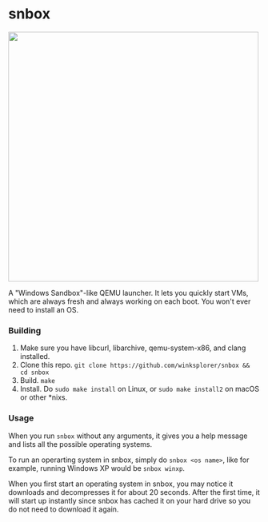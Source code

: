 # snbox

<img src="https://github.com/user-attachments/assets/588fabec-45ad-4567-b2e1-bbbba8668d4d" width="500">

A "Windows Sandbox"-like QEMU launcher. It lets you quickly start VMs, which are always fresh and always working on each boot. You won't ever need to install an OS.

### Building

1. Make sure you have libcurl, libarchive, qemu-system-x86, and clang installed.
2. Clone this repo. `git clone https://github.com/winksplorer/snbox && cd snbox`
3. Build. `make`
4. Install. Do `sudo make install` on Linux, or `sudo make install2` on macOS or other *nixs.

### Usage

When you run `snbox` without any arguments, it gives you a help message and lists all the possible operating systems.

To run an operarting system in snbox, simply do `snbox <os name>`, like for example, running Windows XP would be `snbox winxp`.

When you first start an operating system in snbox, you may notice it downloads and decompresses it for about 20 seconds. After the first time, it will start up instantly since snbox has cached it on your hard drive so you do not need to download it again.